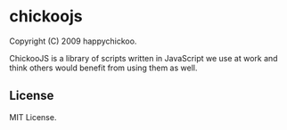 chickoojs
=========

Copyright (C) 2009 happychickoo.

ChickooJS is a library of scripts written in JavaScript
we use at work and think others would benefit from using
them as well.

License
-------
MIT License.
